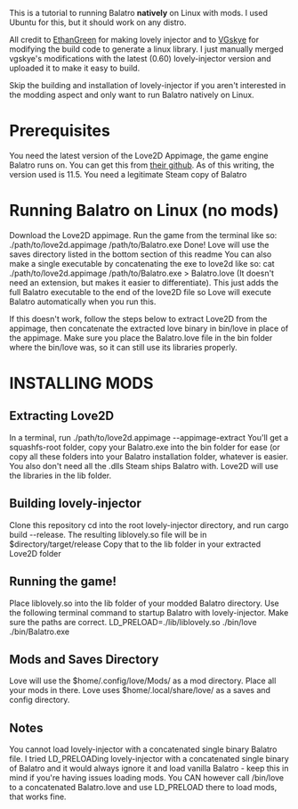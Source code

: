 This is a tutorial to running Balatro **natively** on Linux with mods. I used Ubuntu for this, but it should work on any distro.

All credit to [EthanGreen](https://github.com/ethangreen-dev/lovely-injector/) for making lovely injector and to [VGskye](https://github.com/vgskye/lovely-injector/tree/linux-support) for modifying the build code to generate a linux library. I just manually merged vgskye's modifications with the latest (0.60) lovely-injector version and uploaded it to make it easy to build. 

Skip the building and installation of lovely-injector if you aren't interested in the modding aspect and only want to run Balatro natively on Linux.

# Prerequisites
You need the latest version of the Love2D Appimage, the game engine Balatro runs on. You can get this from [their github](https://github.com/love2d/love/releases/). As of this writing, the version used is 11.5.
You need a legitimate Steam copy of Balatro

# Running Balatro on Linux (no mods)
Download the Love2D appimage.
Run the game from the terminal like so:
./path/to/love2d.appimage /path/to/Balatro.exe
Done! Love will use the saves directory listed in the bottom section of this readme
You can also make a single executable by concatenating the exe to love2d like so:
cat ./path/to/love2d.appimage /path/to/Balatro.exe > Balatro.love (It doesn't need an extension, but makes it easier to differentiate). This just adds the full Balatro executable to the end of the love2D file so Love will execute Balatro automatically when you run this.

If this doesn't work, follow the steps below to extract Love2D from the appimage, then concatenate the extracted love binary in bin/love in place of the appimage. Make sure you place the Balatro.love file in the bin folder where the bin/love was, so it can still use its libraries properly. 

# INSTALLING MODS
## Extracting Love2D
In a terminal, run ./path/to/love2d.appimage --appimage-extract
You'll get a squashfs-root folder, copy your Balatro.exe into the bin folder for ease (or copy all these folders into your Balatro installation folder, whatever is easier. You also don't need all the .dlls Steam ships Balatro with. Love2D will use the libraries in the lib folder.

## Building lovely-injector
Clone this repository
cd into the root lovely-injector directory, and run cargo build --release.
The resulting liblovely.so file will be in $directory/target/release
Copy that to the lib folder in your extracted Love2D folder

## Running the game!
Place liblovely.so into the lib folder of your modded Balatro directory.
Use the following terminal command to startup Balatro with lovely-injector. Make sure the paths are correct.
LD_PRELOAD=./lib/liblovely.so ./bin/love ./bin/Balatro.exe

## Mods and Saves Directory
Love will use the $home/.config/love/Mods/ as a mod directory. Place all your mods in there.
Love uses $home/.local/share/love/ as a saves and config directory.

## Notes
You cannot load lovely-injector with a concatenated single binary Balatro file. I tried LD_PRELOADing lovely-injector with a concatenated single binary of Balatro and it would always ignore it and load vanilla Balatro - keep this in mind if you're having issues loading mods. You CAN however call /bin/love to a concatenated Balatro.love and use LD_PRELOAD there to load mods, that works fine.
